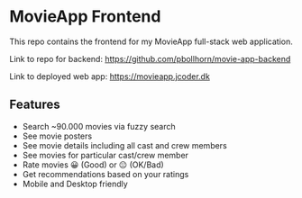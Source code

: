 # MovieApp Frontend

This repo contains the frontend for my MovieApp full-stack web application.

Link to repo for backend: https://github.com/pbollhorn/movie-app-backend

Link to deployed web app: https://movieapp.jcoder.dk

## Features

- Search ~90.000 movies via fuzzy search
- See movie posters
- See movie details including all cast and crew members
- See movies for particular cast/crew member
- Rate movies 😀 (Good) or 😐 (OK/Bad)
- Get recommendations based on your ratings
- Mobile and Desktop friendly
